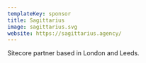 ```yaml
---
templateKey: sponsor
title: Sagittarius
image: sagittarius.svg
website: https://sagittarius.agency/
---
```

Sitecore partner based in London and Leeds.